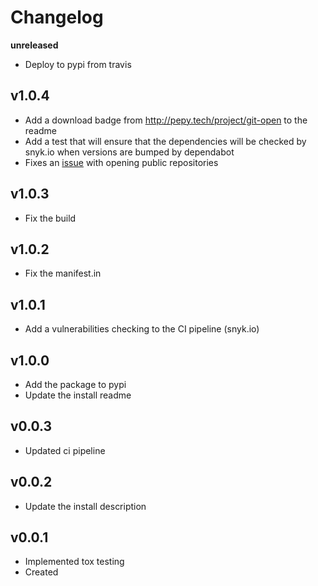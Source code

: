 Changelog
=========

**unreleased**
- Deploy to pypi from travis

v1.0.4
-----
- Add a download badge from http://pepy.tech/project/git-open to the readme
- Add a test that will ensure that the dependencies will be checked by snyk.io
  when versions are bumped by dependabot
- Fixes an [issue](https://github.com/cfp2000/git-open/issues/23) with opening public repositories

v1.0.3
-----
- Fix the build

v1.0.2
-----
- Fix the manifest.in

v1.0.1
-----
- Add a vulnerabilities checking to the CI pipeline (snyk.io)

v1.0.0
-----
- Add the package to pypi
- Update the install readme

v0.0.3
-----
- Updated ci pipeline 

v0.0.2
-----
- Update the install description

v0.0.1
-----
* Implemented tox testing
* Created
